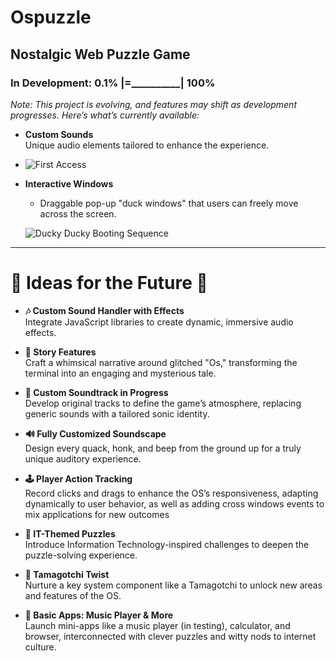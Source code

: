 # Ospuzzle

## Nostalgic Web Puzzle Game

### In Development: 0.1% |=__________| 100%

*Note: This project is evolving, and features may shift as development progresses. Here’s what’s currently available:*

- **Custom Sounds**  
  Unique audio elements tailored to enhance the experience.

- ![First Access](https://i.ibb.co/S75Tcfzx/Captura-desde-2025-02-17-15-18-37.png)

- **Interactive Windows**  
  - Draggable pop-up "duck windows" that users can freely move across the screen.  

  ![Ducky Ducky Booting Sequence](https://i.ibb.co/nMgJrybB/Captura-desde-2025-02-13-13-28-45.png)

---

# 🌟 Ideas for the Future 🌟

- **🎶 Custom Sound Handler with Effects**  
  Integrate JavaScript libraries to create dynamic, immersive audio effects.

- **📖 Story Features**  
  Craft a whimsical narrative around glitched "Os," transforming the terminal into an engaging and mysterious tale.

- **🎵 Custom Soundtrack in Progress**  
  Develop original tracks to define the game’s atmosphere, replacing generic sounds with a tailored sonic identity.

- **🔊 Fully Customized Soundscape**  
  Design every quack, honk, and beep from the ground up for a truly unique auditory experience.

- **🕹️ Player Action Tracking**  
  Record clicks and drags to enhance the OS’s responsiveness, adapting dynamically to user behavior, as well as adding cross windows events to mix applications for new outcomes

- **🧩 IT-Themed Puzzles**  
  Introduce Information Technology-inspired challenges to deepen the puzzle-solving experience.

- **🐣 Tamagotchi Twist**  
  Nurture a key system component like a Tamagotchi to unlock new areas and features of the OS.

- **📱 Basic Apps: Music Player & More**  
  Launch mini-apps like a music player (in testing), calculator, and browser, interconnected with clever puzzles and witty nods to internet culture.
